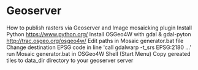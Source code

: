# Geoserver
How to publish rasters via Geoserver and Image mosaicking plugin
Install Python https://www.python.org/
Install OSGeo4W with gdal & gdal-pyton http://trac.osgeo.org/osgeo4w/
Edit paths in Mosaic generator.bat file
Change destination EPSG code in line 'call gdalwarp -t_srs EPSG:2180 ...'
run Mosaic generator.bat in OSGeo4W Shell (Start Menu)
Copy gereated tiles to data_dir directory to your geoserver server
